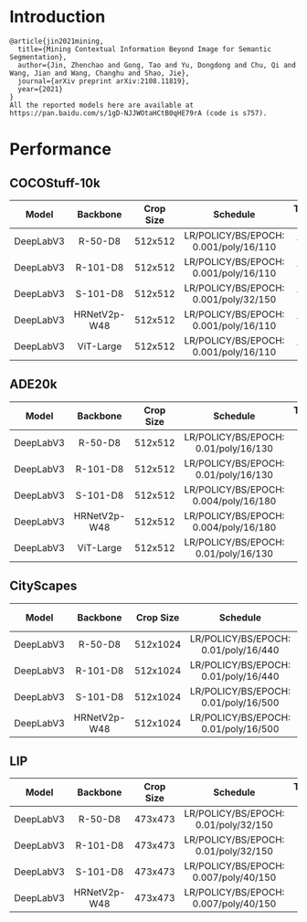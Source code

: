 # Introduction
```
@article{jin2021mining,
  title={Mining Contextual Information Beyond Image for Semantic Segmentation},
  author={Jin, Zhenchao and Gong, Tao and Yu, Dongdong and Chu, Qi and Wang, Jian and Wang, Changhu and Shao, Jie},
  journal={arXiv preprint arXiv:2108.11819},
  year={2021}
}
All the reported models here are available at https://pan.baidu.com/s/1gD-NJJWOtaHCtB0qHE79rA (code is s757).
```


# Performance

## COCOStuff-10k
| Model         | Backbone     | Crop Size  | Schedule                              | Train/Eval Set  | mIoU/mIoU (ms+flip)  | Download                 |
| :-:           | :-:          | :-:        | :-:                                   | :-:             | :-:                  | :-:                      |
| DeepLabV3     | R-50-D8      | 512x512    | LR/POLICY/BS/EPOCH: 0.001/poly/16/110 | train/test      | 38.84%/39.68%        | [model]() &#124; [log]() |
| DeepLabV3     | R-101-D8     | 512x512    | LR/POLICY/BS/EPOCH: 0.001/poly/16/110 | train/test      | 39.84%/41.49%        | [model]() &#124; [log]() |
| DeepLabV3     | S-101-D8     | 512x512    | LR/POLICY/BS/EPOCH: 0.001/poly/32/150 | train/test      | 41.18%/42.15%        | [model]() &#124; [log]() |
| DeepLabV3     | HRNetV2p-W48 | 512x512    | LR/POLICY/BS/EPOCH: 0.001/poly/16/110 | train/test      | 39.77%/41.35%        | [model]() &#124; [log]() |
| DeepLabV3     | ViT-Large    | 512x512    | LR/POLICY/BS/EPOCH: 0.001/poly/16/110 | train/test      | 44.01%/45.23%        | [model]() &#124; [log]() |

## ADE20k
| Model         | Backbone     | Crop Size  | Schedule                              | Train/Eval Set  | mIoU/mIoU (ms+flip)  | Download                 |
| :-:           | :-:          | :-:        | :-:                                   | :-:             | :-:                  | :-:                      |
| DeepLabV3     | R-50-D8      | 512x512    | LR/POLICY/BS/EPOCH: 0.01/poly/16/130  | train/val       | 44.39%/45.95%        | [model]() &#124; [log]() |
| DeepLabV3     | R-101-D8     | 512x512    | LR/POLICY/BS/EPOCH: 0.01/poly/16/130  | train/val       | 45.66%/47.22%        | [model]() &#124; [log]() |
| DeepLabV3     | S-101-D8     | 512x512    | LR/POLICY/BS/EPOCH: 0.004/poly/16/180 | train/val       | 46.63%/47.36%        | [model]() &#124; [log]() |
| DeepLabV3     | HRNetV2p-W48 | 512x512    | LR/POLICY/BS/EPOCH: 0.004/poly/16/180 | train/val       | 45.79%/47.34%        | [model]() &#124; [log]() |
| DeepLabV3     | ViT-Large    | 512x512    | LR/POLICY/BS/EPOCH: 0.01/poly/16/130  | train/val       | 49.73%/50.99%        | [model]() &#124; [log]() |

## CityScapes
| Model         | Backbone     | Crop Size  | Schedule                              | Train/Eval Set  | mIoU (ms+flip)       | Download                 |
| :-:           | :-:          | :-:        | :-:                                   | :-:             | :-:                  | :-:                      |
| DeepLabV3     | R-50-D8      | 512x1024   | LR/POLICY/BS/EPOCH: 0.01/poly/16/440  | trainval/test   | 79.90%               | [model]() &#124; [log]() |
| DeepLabV3     | R-101-D8     | 512x1024   | LR/POLICY/BS/EPOCH: 0.01/poly/16/440  | trainval/test   | 82.03%               | [model]() &#124; [log]() |
| DeepLabV3     | S-101-D8     | 512x1024   | LR/POLICY/BS/EPOCH: 0.01/poly/16/500  | trainval/test   | 81.59%               | [model]() &#124; [log]() |
| DeepLabV3     | HRNetV2p-W48 | 512x1024   | LR/POLICY/BS/EPOCH: 0.01/poly/16/500  | trainval/test   | 82.55%               | [model]() &#124; [log]() |

## LIP
| Model         | Backbone     | Crop Size  | Schedule                              | Train/Eval Set  | mIoU/mIoU (flip)     | Download                 |
| :-:           | :-:          | :-:        | :-:                                   | :-:             | :-:                  | :-:                      |
| DeepLabV3     | R-50-D8      | 473x473    | LR/POLICY/BS/EPOCH: 0.01/poly/32/150  | train/val       | 53.73%/54.08%        | [model]() &#124; [log]() |
| DeepLabV3     | R-101-D8     | 473x473    | LR/POLICY/BS/EPOCH: 0.01/poly/32/150  | train/val       | 55.02%/55.42%        | [model]() &#124; [log]() |
| DeepLabV3     | S-101-D8     | 473x473    | LR/POLICY/BS/EPOCH: 0.007/poly/40/150 | train/val       | 56.21%/56.34%        | [model]() &#124; [log]() |
| DeepLabV3     | HRNetV2p-W48 | 473x473    | LR/POLICY/BS/EPOCH: 0.007/poly/40/150 | train/val       | 56.40%/56.99%        | [model]() &#124; [log]() |